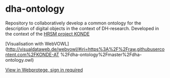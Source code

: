 # dha-ontology

Repository to collaboratively develop a common ontology for the description of digital objects in the context of DH-research. Developed in the context of the [HRSM project KONDE](http://www.digitale-edition.de/)

[Visualisation with WebVOWL](http://visualdataweb.de/webvowl/#iri=https%3A%2F%2Fraw.githubusercontent.com%2FKONDE-AT %2Fdha-ontology%2Fmaster%2Fdha-ontology.owl)

[View in Webprotege, sign in required](https://webprotege.stanford.edu/#projects/1eb7f26e-187d-4ee9-b140-df97d198388a/edit/Classes)

